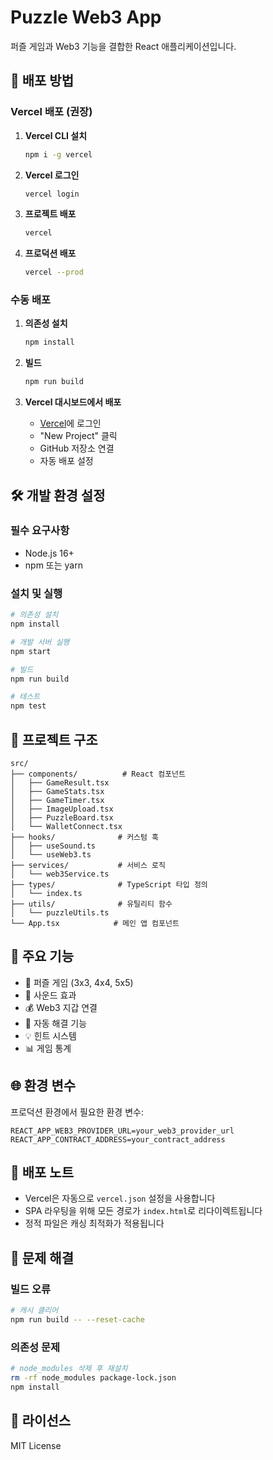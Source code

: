 # Puzzle Web3 App

퍼즐 게임과 Web3 기능을 결합한 React 애플리케이션입니다.

## 🚀 배포 방법

### Vercel 배포 (권장)

1. **Vercel CLI 설치**
   ```bash
   npm i -g vercel
   ```

2. **Vercel 로그인**
   ```bash
   vercel login
   ```

3. **프로젝트 배포**
   ```bash
   vercel
   ```

4. **프로덕션 배포**
   ```bash
   vercel --prod
   ```

### 수동 배포

1. **의존성 설치**
   ```bash
   npm install
   ```

2. **빌드**
   ```bash
   npm run build
   ```

3. **Vercel 대시보드에서 배포**
   - [Vercel](https://vercel.com)에 로그인
   - "New Project" 클릭
   - GitHub 저장소 연결
   - 자동 배포 설정

## 🛠️ 개발 환경 설정

### 필수 요구사항
- Node.js 16+
- npm 또는 yarn

### 설치 및 실행
```bash
# 의존성 설치
npm install

# 개발 서버 실행
npm start

# 빌드
npm run build

# 테스트
npm test
```

## 📁 프로젝트 구조

```
src/
├── components/          # React 컴포넌트
│   ├── GameResult.tsx
│   ├── GameStats.tsx
│   ├── GameTimer.tsx
│   ├── ImageUpload.tsx
│   ├── PuzzleBoard.tsx
│   └── WalletConnect.tsx
├── hooks/              # 커스텀 훅
│   ├── useSound.ts
│   └── useWeb3.ts
├── services/           # 서비스 로직
│   └── web3Service.ts
├── types/              # TypeScript 타입 정의
│   └── index.ts
├── utils/              # 유틸리티 함수
│   └── puzzleUtils.ts
└── App.tsx            # 메인 앱 컴포넌트
```

## 🔧 주요 기능

- 🧩 퍼즐 게임 (3x3, 4x4, 5x5)
- 🎵 사운드 효과
- 💰 Web3 지갑 연결
- 🎯 자동 해결 기능
- 💡 힌트 시스템
- 📊 게임 통계

## 🌐 환경 변수

프로덕션 환경에서 필요한 환경 변수:

```env
REACT_APP_WEB3_PROVIDER_URL=your_web3_provider_url
REACT_APP_CONTRACT_ADDRESS=your_contract_address
```

## 📝 배포 노트

- Vercel은 자동으로 `vercel.json` 설정을 사용합니다
- SPA 라우팅을 위해 모든 경로가 `index.html`로 리다이렉트됩니다
- 정적 파일은 캐싱 최적화가 적용됩니다

## 🐛 문제 해결

### 빌드 오류
```bash
# 캐시 클리어
npm run build -- --reset-cache
```

### 의존성 문제
```bash
# node_modules 삭제 후 재설치
rm -rf node_modules package-lock.json
npm install
```

## 📄 라이선스

MIT License
